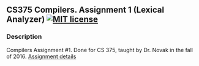 ## CS375 Compilers. Assignment 1 (Lexical Analyzer) [![MIT license](https://img.shields.io/badge/license-MIT-lightgrey.svg)](https://https://raw.githubusercontent.com/qirh/CS375-assignment1/master/LICENSE)

### Description
Compilers Assignment #1. Done for CS 375, taught by Dr. Novak in the fall of 2016. [Assignment details](https://rawgit.com/qirh/CS375-assignment1/master/assignment1.html)

